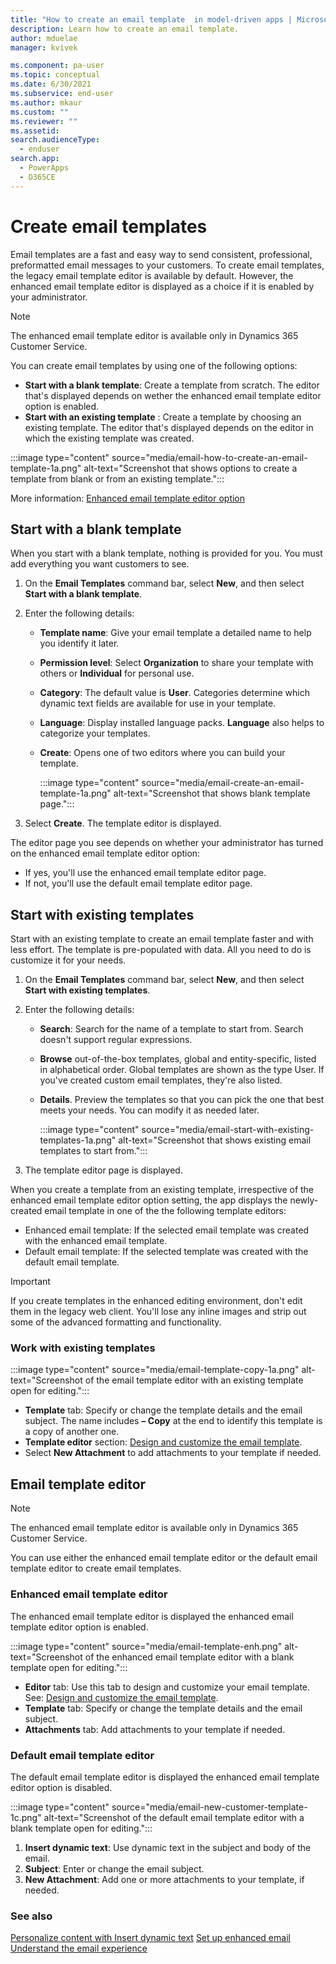 ```yaml
---
title: "How to create an email template  in model-driven apps | MicrosoftDocs"
description: Learn how to create an email template.
author: mduelae
manager: kvivek

ms.component: pa-user
ms.topic: conceptual
ms.date: 6/30/2021
ms.subservice: end-user
ms.author: mkaur
ms.custom: ""
ms.reviewer: ""
ms.assetid: 
search.audienceType: 
  - enduser
search.app: 
  - PowerApps
  - D365CE
---
```


# Create email templates

Email templates are a fast and easy way to send consistent, professional, preformatted email messages to your customers. To create email templates, the legacy email template editor is available by default. However, the enhanced email template editor is displayed as a choice if it is enabled by your administrator.

> [!NOTE]
> The enhanced email template editor is available only in Dynamics 365 Customer Service.

You can create email templates by using one of the following options:  
- **Start with a blank template**: Create a template from scratch. The editor that's displayed depends on wether the enhanced email template editor option is enabled.
- **Start with an existing template** : Create a template by choosing an existing template. The editor that's displayed depends on the editor in which the existing template was created.

:::image type="content" source="media/email-how-to-create-an-email-template-1a.png" alt-text="Screenshot that shows options to create a template from blank or from an existing template.":::

More information: [Enhanced email template editor option](cs-email-template-builder.md) 

## Start with a blank template

When you start with a blank template, nothing is provided for you. You must add everything you want customers to see. 

1. On the **Email Templates** command bar, select **New**, and then select **Start with a blank template**.

3. Enter the following details:
   - **Template name**: Give your email template a detailed name to help you identify it later.
   - **Permission level**: Select **Organization** to share your template with others or **Individual** for personal use.
   - **Category**: The default value is **User**. Categories determine which dynamic text fields are available for use in your template.
   - **Language**: Display installed language packs. **Language** also helps to categorize your templates.
   - **Create**: Opens one of two editors where you can build your template.
 
       :::image type="content" source="media/email-create-an-email-template-1a.png" alt-text="Screenshot that shows blank template page."::: 
 
3. Select **Create**. The template editor is displayed.

The editor page you see depends on whether your administrator has turned on the enhanced email template editor option:

- If yes, you'll use the enhanced email template editor page.
- If not, you'll use the default email template editor page. 

## Start with existing templates

Start with an existing template to create an email template faster and with less effort. The template is pre-populated with data. All you need to do is customize it for your needs.

1. On the **Email Templates** command bar, select **New**, and then select **Start with existing templates**.
2. Enter the following details:
   - **Search**: Search for the name of a template to start from. Search doesn't support regular expressions.
   - **Browse** out-of-the-box templates, global and entity-specific, listed in alphabetical order. Global templates are shown as the type User. If you've created custom email templates, they're also listed.
   - **Details**. Preview the templates so that you can pick the one that best meets your needs. You can modify it as needed later.
  
       :::image type="content" source="media/email-start-with-existing-templates-1a.png" alt-text="Screenshot that shows existing email templates to start from.":::
  
3. The template editor page is displayed.

When you create a template from an existing template, irrespective of the enhanced email template editor option setting, the app displays the newly-created email template in one of the the following template editors:
  - Enhanced email template: If the selected email template was created with the enhanced email template.
  - Default email template: If the selected template was created with the default email template.

> [!Important]
> If you create templates in the enhanced editing environment, don't edit them in the legacy web client. You'll lose any inline images and strip out some of the advanced formatting and functionality.

### Work with existing templates

:::image type="content" source="media/email-template-copy-1a.png" alt-text="Screenshot of the email template editor with an existing template open for editing.":::

- **Template** tab: Specify or change the template details and the email subject. The name includes **– Copy** at the end to identify this template is a copy of another one.
- **Template editor** section: [Design and customize the email template](cs-template-options.md).
- Select **New Attachment** to add attachments to your template if needed.


## Email template editor

> [!NOTE]
> The enhanced email template editor is available only in Dynamics 365 Customer Service.

You can use either the enhanced email template editor or the default email template editor to create email templates.

### Enhanced email template editor

The enhanced email template editor is displayed the enhanced email template editor option is enabled. 

:::image type="content" source="media/email-template-enh.png" alt-text="Screenshot of the enhanced email template editor with a blank template open for editing.":::

- **Editor** tab: Use this tab to design and customize your email template. See: [Design and customize the email template](cs-template-options.md).
- **Template** tab: Specify or change the template details and the email subject.
- **Attachments** tab: Add attachments to your template if needed.

### Default email template editor

The default email template editor is displayed the enhanced email template editor option is disabled. 

:::image type="content" source="media/email-new-customer-template-1c.png" alt-text="Screenshot of the default email template editor with a blank template open for editing.":::

   1. **Insert dynamic text**: Use dynamic text in the subject and body of the email.
   2. **Subject**: Enter or change the email subject.
   3. **New Attachment**: Add one or more attachments to your template, if needed.

### See also

[Personalize content with Insert dynamic text](email_dynamic_text.md)
[Set up enhanced email](/power-platform/admin/system-settings-dialog-box-email-tab)<br>
[Understand the email experience](view-create-email.md)   
